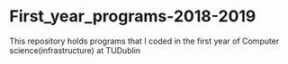 # First_year_programs-2018-2019
This repository holds programs that I coded in the first year of Computer science(infrastructure) at TUDublin
